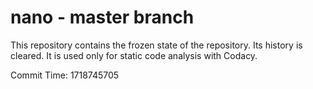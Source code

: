 # nano - master branch

This repository contains the frozen state of the repository.
Its history is cleared. It is used only for static code
analysis with Codacy.

Commit Time: 1718745705
